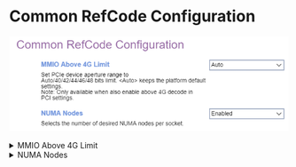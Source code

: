 # Common RefCode Configuration #

![](./img/amd_commonrefcodeconfiguration.png)

<details><summary>MMIO Above 4G Limit</summary>

Set PCIe device aperture range to Auto/40/42/44/46/48 bits limit.

Options:

1. **Auto**. Keeps the platform default settings. - Default.
1. 40
1. 42
1. 44
1. 46
1. 48

| WMI Setting name | Values | SVP or SMP Req'd | AMD/Intel |
|:---|:---|:---|:---|
| MmioAbove4GLimit | Auto, 40, 42, 44, 46, 48 | yes | AMD |

</details>

<details><summary>NUMA Nodes</summary>

Whether to enable Non-Uniform Memory Access (NUMA).

Options:

1.  **Enabled** - Default.
2.  Disabled.

| WMI Setting name | Values | SVP or SMP Req'd | AMD/Intel |
|:---|:---|:---|:---|
| NUMA | NPS1, NPS2, NPS4, Auto | yes_no | both |

</details>
